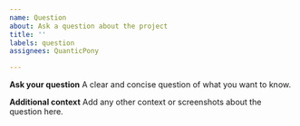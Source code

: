 ```yaml
---
name: Question
about: Ask a question about the project
title: ''
labels: question
assignees: QuanticPony

---
```


**Ask your question**
A clear and concise question of what you want to know.

**Additional context**
Add any other context or screenshots about the question here.
